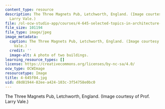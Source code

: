 ```yaml
---
content_type: resource
description: The Three Magnets Pub, Letchworth, England. (Image courtesy of Prof.
  Larry Vale.)
file: /ol-ocw-studio-app/courses/4-645-selected-topics-in-architecture-architecture-from-1750-to-the-present-fall-2004/d8d8194482eea424103c3f54758e0bc0_4-645f04.jpg
file_size: 101194
file_type: image/jpeg
image_metadata:
  caption: The Three Magnets Pub, Letchworth, England. (Image courtesy of Prof. Larry
    Vale.)
  credit: ''
  image-alt: A photo of two buildings.
learning_resource_types: []
license: https://creativecommons.org/licenses/by-nc-sa/4.0/
ocw_type: OCWImage
resourcetype: Image
title: 4-645f04.jpg
uid: d8d81944-82ee-a424-103c-3f54758e0bc0
---
```

The Three Magnets Pub, Letchworth, England. (Image courtesy of Prof. Larry Vale.)